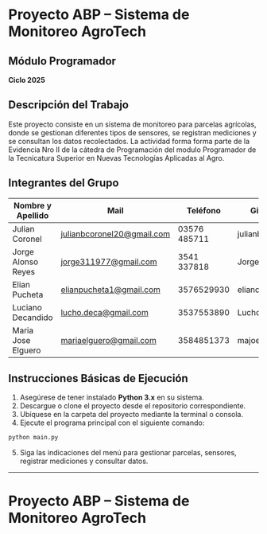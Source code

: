 # Proyecto ABP – Sistema de Monitoreo AgroTech

## Módulo Programador  
**Ciclo 2025**

## Descripción del Trabajo
Este proyecto consiste en un sistema de monitoreo para parcelas agrícolas, donde se gestionan diferentes tipos de sensores, se registran mediciones y se consultan los datos recolectados. La actividad forma forma parte de la Evidencia Nro II de la cátedra de Programación del modulo Programador de la Tecnicatura Superior en Nuevas Tecnologías Aplicadas al Agro.

## Integrantes del Grupo

| Nombre y Apellido        | Mail                          | Teléfono     | GitHub           |
|--------------------------|-------------------------------|--------------|------------------|
| Julian Coronel            | julianbcoronel20@gmail.com    | 03576 485711 | julianbcoronel   |
| Jorge Alonso Reyes        | jorge311977@gmail.com         | 3541 337818  | Jorge311977      |
| Elian Pucheta             | elianpucheta1@gmail.com       | 3576529930   | eliancba         |
| Luciano Decandido         | lucho.deca@gmail.com          | 3537553890   | Lucho-89         |
| Maria Jose Elguero        | mariaelguero@gmail.com        | 3584851373   | majoelguero      |

## Instrucciones Básicas de Ejecución

1. Asegúrese de tener instalado **Python 3.x** en su sistema.
2. Descargue o clone el proyecto desde el repositorio correspondiente.
3. Ubíquese en la carpeta del proyecto mediante la terminal o consola.
4. Ejecute el programa principal con el siguiente comando:

```bash
python main.py
```

5. Siga las indicaciones del menú para gestionar parcelas, sensores, registrar mediciones y consultar datos.

---

# Proyecto ABP – Sistema de Monitoreo AgroTech

